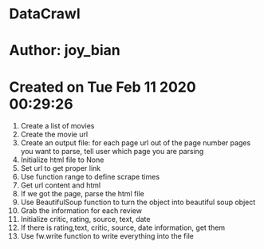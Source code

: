 # DataCrawl
# Author: joy_bian
# Created on Tue Feb 11 2020 00:29:26

1. Create a list of movies
2. Create the movie url
3. Create an output file: for each page url out of the page number pages you want to parse, tell user which page you are parsing
4. Initialize html file to None
5. Set url to get proper link
6. Use function range to define scrape times
7. Get url content and html
8. If we got the page, parse the html file
9. Use BeautifulSoup function to turn the object into beautiful soup object
10. Grab the information for each review
11. Initialize critic, rating, source, text, date
12. If there is rating,text, critic, source, date information, get them
13. Use fw.write function to write everything into the file

